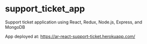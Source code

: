 # support_ticket_app

Support ticket application using React, Redux, Node.js, Express, and MongoDB

App deployed at: https://ar-react-support-ticket.herokuapp.com/
